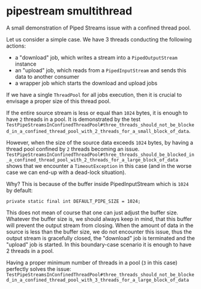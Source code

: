 # pipestream smultithread
A small demonstration of Piped Streams issue with a confined thread pool.

Let us consider a simple case. We have 3 threads conducting the following actions:

+ a "download" job, which writes a stream into a `PipedOutputStream` instance
+ an "upload" job, which reads from a `PipedInputStream` and sends this data to another consumer
+ a wrapper job which starts the download and upload jobs

If we have a single `ThreadPool` for all jobs execution, then it is crucial to envisage a proper size of this thread pool.

If the entire source stream is less or equal than `1024` bytes, it is enough to have `2` threads in a pool. 
It is demonstrated by the test `TestPipeStreamsInConfinedThreadPool#three_threads_should_not_be_blocked_in_a_confined_thread_pool_with_2_threads_for_a_small_block_of_data`.

However, when the size of the source data exceeds `1024` bytes, by having a thread pool confined by `2` threads becoming an issue. 
`TestPipeStreamsInConfinedThreadPool#three_threads_should_be_blocked_in_a_confined_thread_pool_with_2_threads_for_a_large_block_of_data` shows that we encounter a `TimeoutException` in this case (and in the worse case we can end-up with a dead-lock situation).

Why? This is because of the buffer inside PipedInputStream which is `1024` by default:
```
private static final int DEFAULT_PIPE_SIZE = 1024;
```

This does not mean of course that one can just adjust the buffer size. Whatever the buffer size is, we should always keep in mind, that this buffer will prevent the output stream from closing. When the amount of data in the source is less than the buffer size, we do not encounter this issue, thus the output stream is gracefully closed, the "download" job is terminated and the "upload" job is started. In this boundary-case scenario it is enough to have 2 threads in a pool.

Having a proper minimum number of threads in a pool (`3` in this case) perfectly solves the issue: 
`TestPipeStreamsInConfinedThreadPool#three_threads_should_not_be_blocked_in_a_confined_thread_pool_with_3_threads_for_a_large_block_of_data`

